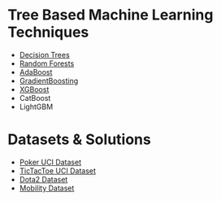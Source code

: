 # Tree Based Machine Learning Techniques
* [Decision Trees](DecisionTrees.ipynb)
* [Random Forests](RandomForest.ipynb)
* [AdaBoost](AdaBoost.ipynb)
* [GradientBoosting](GradientBoosting.ipynb)
* [XGBoost](XGBoost.ipynb)
* CatBoost
* LightGBM

# Datasets & Solutions
* [Poker UCI Dataset](Poker.ipynb)
* [TicTacToe UCI Dataset](TicTacToe.ipynb)
* [Dota2 Dataset](Dota2.ipynb)
* [Mobility Dataset](Mobility.ipynb)

